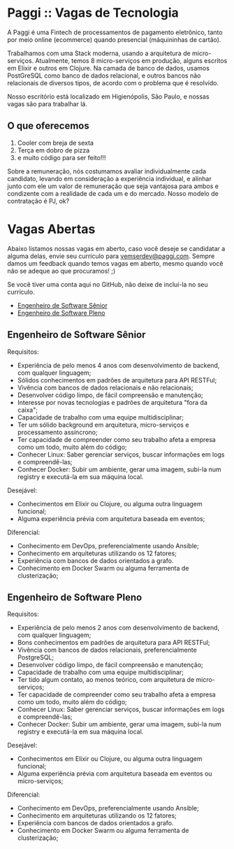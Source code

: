 # Paggi :: Vagas de Tecnologia

A Paggi é uma Fintech de processamentos de pagamento eletrônico, tanto por meio online (ecommerce) quando presencial (máquininhas de cartão).

Trabalhamos com uma Stack moderna, usando a arquitetura de micro-serviços. Atualmente, temos 8 micro-serviços em produção, alguns escritos em Elixir e outros em Clojure. Na camada de banco de dados, usamos PostGreSQL como banco de dados relacional, e outros bancos não relacionais de diversos tipos, de acordo com o problema que é resolvido.

Nosso escritório está localizado em Higienópolis, São Paulo, e nossas vagas são para trabalhar lá.

## O que oferecemos

1. Cooler com breja de sexta
2. Terça em dobro de pizza
3. e muito código para ser feito!!!

Sobre a remuneração, nós costumamos avaliar individualmente cada candidato, levando em consideração a experiência individual, e alinhar junto com ele um valor de remuneração que seja vantajosa para ambos e condizente com a realidade de cada um e do mercado. Nosso modelo de contratação é PJ, ok?

# Vagas Abertas

Abaixo listamos nossas vagas em aberto, caso você deseje se candidatar a alguma delas, envie seu currículo para vemserdev@paggi.com. Sempre damos um feedback quando temos vagas em aberto, mesmo quando você não se adeque ao que procuramos! ;)

Se você tiver uma conta aqui no GitHub, não deixe de incluí-la no seu currículo.

* [Engenheiro de Software Sênior](#engenheiro-de-software-sênior)
* [Engenheiro de Software Pleno](#engenheiro-de-software-pleno)

## Engenheiro de Software Sênior

Requisitos:

* Experiência de pelo menos 4 anos com desenvolvimento de backend, com qualquer linguagem;
* Sólidos conhecimentos em padrões de arquitetura para API RESTFul;
* Vivência com bancos de dados relacionais e não relacionais;
* Desenvolver código limpo, de fácil compreensão e manutenção;
* Interesse por novas tecnologias e padrões de arquitetura "fora da caixa";
* Capacidade de trabalho com uma equipe multidisciplinar;
* Ter um sólido background em arquitetura, micro-serviços e processamento assíncrono;
* Ter capacidade de compreender como seu trabalho afeta a empresa como um todo, muito além do código;
* Conhecer Linux: Saber gerenciar serviços, buscar informações em logs e compreendê-las;
* Conhecer Docker: Subir um ambiente, gerar uma imagem, subi-la num registry e executá-la em sua máquina local.

Desejável:

* Conhecimentos em Elixir ou Clojure, ou alguma outra linguagem funcional;
* Alguma experiência prévia com arquitetura baseada em eventos;

Diferencial:

* Conhecimento em DevOps, preferencialmente usando Ansible;
* Conhecimento em arquiteturas utilizando os 12 fatores;
* Experiência com bancos de dados orientados a grafo.
* Conhecimento em Docker Swarm ou alguma ferramenta de clusterização;

## Engenheiro de Software Pleno


Requisitos:

* Experiência de pelo menos 2 anos com desenvolvimento de backend, com qualquer linguagem;
* Bons conhecimentos em padrões de arquitetura para API RESTFul;
* Vivência com bancos de dados relacionais, preferencialmente PostgreSQL;
* Desenvolver código limpo, de fácil compreensão e manutenção;
* Capacidade de trabalho com uma equipe multidisciplinar;
* Ter tido algum contato, ao menos teórico, com arquitetura de micro-serviços;
* Ter capacidade de compreender como seu trabalho afeta a empresa como um todo, muito além do código;
* Conhecer Linux: Saber gerenciar serviços, buscar informações em logs e compreendê-las;
* Conhecer Docker: Subir um ambiente, gerar uma imagem, subi-la num registry e executá-la em sua máquina local.

Desejável:

* Conhecimentos em Elixir ou Clojure, ou alguma outra linguagem funcional;
* Alguma experiência prévia com arquitetura baseada em eventos ou micro-serviços;

Diferencial:

* Conhecimento em DevOps, preferencialmente usando Ansible;
* Conhecimento em arquiteturas utilizando os 12 fatores;
* Experiência com bancos de dados orientados a grafo.
* Conhecimento em Docker Swarm ou alguma ferramenta de clusterização;


